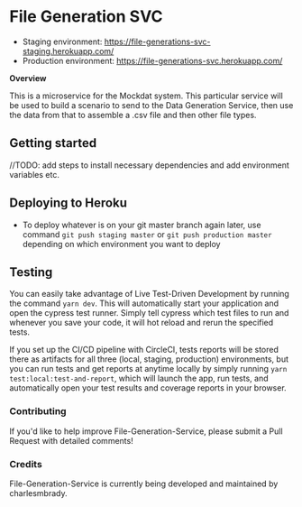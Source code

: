 # File Generation SVC

- Staging environment: https://file-generations-svc-staging.herokuapp.com/
- Production environment: https://file-generations-svc.herokuapp.com/

**Overview**

This is a microservice for the Mockdat system. This particular service will be used to build a scenario to send to the Data Generation Service, then use the data from that to assemble a .csv file and then other file types.

## Getting started

//TODO: add steps to install necessary dependencies and add environment variables etc.

## Deploying to Heroku

- To deploy whatever is on your git master branch again later, use command `git push staging master` or `git push production master` depending on which environment you want to deploy

## Testing

You can easily take advantage of Live Test-Driven Development by running the command `yarn dev`. This will automatically start your application and open the cypress test runner. Simply tell cypress which test files to run and whenever you save your code, it will hot reload and rerun the specified tests.

If you set up the CI/CD pipeline with CircleCI, tests reports will be stored there as artifacts for all three (local, staging, production) environments, but you can run tests and get reports at anytime locally by simply running `yarn test:local:test-and-report`, which will launch the app, run tests, and automatically open your test results and coverage reports in your browser.

### Contributing

If you'd like to help improve File-Generation-Service, please submit a Pull Request with detailed comments!

### Credits

File-Generation-Service is currently being developed and maintained by charlesmbrady.
